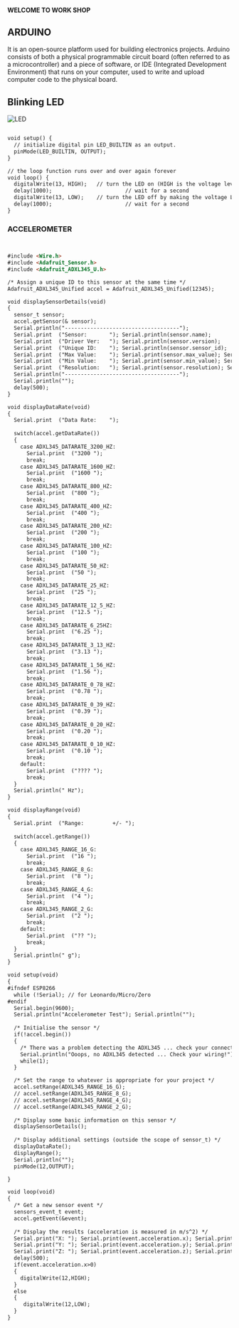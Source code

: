 #### WELCOME TO WORK SHOP
## ARDUINO

  It is an open-source platform used for building electronics projects. Arduino consists of both a physical programmable circuit board (often referred to as a microcontroller) and a piece of software, or IDE (Integrated Development Environment) that runs on your computer, used to write and upload computer code to the physical board.

## Blinking  LED

![LED](https://lh3.googleusercontent.com/7Gk9LGjB8oSRRnKOsgfddZRuFhcpxEGdFEwiiCfrtyqdKdMGDZpU02WeXM4WYj6hhmDW9_uA-2YzPB1SgypiaFl_v5NzodoKk7wrzNuNj9-n9aa_elyO0ix-n9KO3sG4lzpnBclfn1oICJ7mMh4CrsQrhk0oOEo76aRcvEIrOMzxDmItsnVwJu6WvstX-vUb4acjPOtacNggFPcQX5uGhQuYnkGgdljMBLjEBxWvsNjl8SmgweX5r5F5k0vMvkTrlh8YHJlI9qsb_FRaGfRNX0zlgyHJYn6Nj2etc_vB07b4dNYz6FAhwiX801W3DnvrBjO6ZTfEcyjVqIjJBXtE-2_IP24_OIA4r27QnUT4VnmKA0hTcefUp8rYmkujUnvuweoHVKZW6iwXBwfeVHCiVaqnqdshXafAuESWrkPsQ2UXJo-gmfRnTOO3LvY1Q3pKWgwo061zhekpcRPwdlnNYG6o08G5IE7D7tk-ZZvbfhz6mEDKCaKpZ5xzG_gjD4-DvoKksu2jvyprtFKoRhNNUGmJxrWlayGa3OPABvM9_0tFXav6fcBcWqteiR9F2gvXC3s6frwC9fQ7EabwYyhN9mzZ6B99cdCrfT2vYCoO9gbBte-qdu5KxOjVaqB8yg_o38HTlqXR_-oDeGF7BMESV3g=w676-h711-no)



```markdown

void setup() {
  // initialize digital pin LED_BUILTIN as an output.
  pinMode(LED_BUILTIN, OUTPUT);
}

// the loop function runs over and over again forever
void loop() {
  digitalWrite(13, HIGH);   // turn the LED on (HIGH is the voltage level)
  delay(1000);                       // wait for a second
  digitalWrite(13, LOW);    // turn the LED off by making the voltage LOW
  delay(1000);                       // wait for a second
}
```
### ACCELEROMETER



```markdown


#include <Wire.h>
#include <Adafruit_Sensor.h>
#include <Adafruit_ADXL345_U.h>

/* Assign a unique ID to this sensor at the same time */
Adafruit_ADXL345_Unified accel = Adafruit_ADXL345_Unified(12345);

void displaySensorDetails(void)
{
  sensor_t sensor;
  accel.getSensor(& sensor);
  Serial.println("------------------------------------");
  Serial.print  ("Sensor:       "); Serial.println(sensor.name);
  Serial.print  ("Driver Ver:   "); Serial.println(sensor.version);
  Serial.print  ("Unique ID:    "); Serial.println(sensor.sensor_id);
  Serial.print  ("Max Value:    "); Serial.print(sensor.max_value); Serial.println(" m/s^2");
  Serial.print  ("Min Value:    "); Serial.print(sensor.min_value); Serial.println(" m/s^2");
  Serial.print  ("Resolution:   "); Serial.print(sensor.resolution); Serial.println(" m/s^2");  
  Serial.println("------------------------------------");
  Serial.println("");
  delay(500);
}

void displayDataRate(void)
{
  Serial.print  ("Data Rate:    "); 
  
  switch(accel.getDataRate())
  {
    case ADXL345_DATARATE_3200_HZ:
      Serial.print  ("3200 "); 
      break;
    case ADXL345_DATARATE_1600_HZ:
      Serial.print  ("1600 "); 
      break;
    case ADXL345_DATARATE_800_HZ:
      Serial.print  ("800 "); 
      break;
    case ADXL345_DATARATE_400_HZ:
      Serial.print  ("400 "); 
      break;
    case ADXL345_DATARATE_200_HZ:
      Serial.print  ("200 "); 
      break;
    case ADXL345_DATARATE_100_HZ:
      Serial.print  ("100 "); 
      break;
    case ADXL345_DATARATE_50_HZ:
      Serial.print  ("50 "); 
      break;
    case ADXL345_DATARATE_25_HZ:
      Serial.print  ("25 "); 
      break;
    case ADXL345_DATARATE_12_5_HZ:
      Serial.print  ("12.5 "); 
      break;
    case ADXL345_DATARATE_6_25HZ:
      Serial.print  ("6.25 "); 
      break;
    case ADXL345_DATARATE_3_13_HZ:
      Serial.print  ("3.13 "); 
      break;
    case ADXL345_DATARATE_1_56_HZ:
      Serial.print  ("1.56 "); 
      break;
    case ADXL345_DATARATE_0_78_HZ:
      Serial.print  ("0.78 "); 
      break;
    case ADXL345_DATARATE_0_39_HZ:
      Serial.print  ("0.39 "); 
      break;
    case ADXL345_DATARATE_0_20_HZ:
      Serial.print  ("0.20 "); 
      break;
    case ADXL345_DATARATE_0_10_HZ:
      Serial.print  ("0.10 "); 
      break;
    default:
      Serial.print  ("???? "); 
      break;
  }  
  Serial.println(" Hz");  
}

void displayRange(void)
{
  Serial.print  ("Range:         +/- "); 
  
  switch(accel.getRange())
  {
    case ADXL345_RANGE_16_G:
      Serial.print  ("16 "); 
      break;
    case ADXL345_RANGE_8_G:
      Serial.print  ("8 "); 
      break;
    case ADXL345_RANGE_4_G:
      Serial.print  ("4 "); 
      break;
    case ADXL345_RANGE_2_G:
      Serial.print  ("2 "); 
      break;
    default:
      Serial.print  ("?? "); 
      break;
  }  
  Serial.println(" g");  
}

void setup(void) 
{
#ifndef ESP8266
  while (!Serial); // for Leonardo/Micro/Zero
#endif
  Serial.begin(9600);
  Serial.println("Accelerometer Test"); Serial.println("");
  
  /* Initialise the sensor */
  if(!accel.begin())
  {
    /* There was a problem detecting the ADXL345 ... check your connections */
    Serial.println("Ooops, no ADXL345 detected ... Check your wiring!");
    while(1);
  }

  /* Set the range to whatever is appropriate for your project */
  accel.setRange(ADXL345_RANGE_16_G);
  // accel.setRange(ADXL345_RANGE_8_G);
  // accel.setRange(ADXL345_RANGE_4_G);
  // accel.setRange(ADXL345_RANGE_2_G);
  
  /* Display some basic information on this sensor */
  displaySensorDetails();
  
  /* Display additional settings (outside the scope of sensor_t) */
  displayDataRate();
  displayRange();
  Serial.println("");
  pinMode(12,OUTPUT);

}

void loop(void) 
{
  /* Get a new sensor event */ 
  sensors_event_t event; 
  accel.getEvent(&event);
 
  /* Display the results (acceleration is measured in m/s^2) */
  Serial.print("X: "); Serial.print(event.acceleration.x); Serial.print("  ");
  Serial.print("Y: "); Serial.print(event.acceleration.y); Serial.print("  ");
  Serial.print("Z: "); Serial.print(event.acceleration.z); Serial.print("  ");Serial.println("m/s^2 "); 
  delay(500);
  if(event.acceleration.x>0)
  {
    digitalWrite(12,HIGH);
  }
  else
  {
     digitalWrite(12,LOW);
  }
}
```
